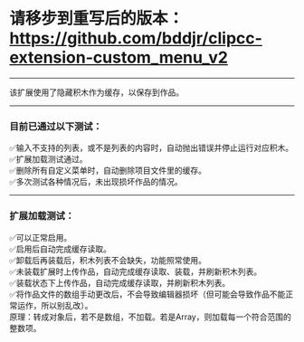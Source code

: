 # 请移步到重写后的版本：https://github.com/bddjr/clipcc-extension-custom_menu_v2
***
该扩展使用了隐藏积木作为缓存，以保存到作品。
***

### 目前已通过以下测试：  
[]()
✅输入不支持的列表，或不是列表的内容时，自动抛出错误并停止运行对应积木。  
✅扩展加载测试通过。  
✅删除所有自定义菜单时，自动删除项目文件里的缓存。  
✅多次测试各种情况后，未出现损坏作品的情况。  

***
### 扩展加载测试：
[]()
✅可以正常启用。  
✅启用后自动完成缓存读取。  
✅卸载后再装载后，积木列表不会缺失，功能照常使用。  
✅未装载扩展时上传作品，自动完成缓存读取、装载，并刷新积木列表。  
✅装载状态下上传作品，自动完成缓存读取，并刷新积木列表。  
✅将作品文件的数组手动更改后，不会导致编辑器损坏（但可能会导致作品不能正常运作，所以别乱改）。  
[]()    原理：转成对象后，若不是数组，不加载。若是Array，则加载每一个符合范围的整数项。
